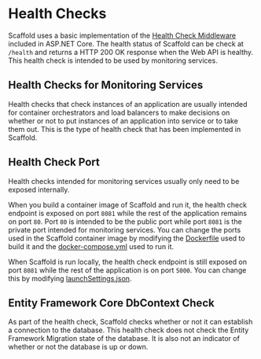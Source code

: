 # Health Checks

Scaffold uses a basic implementation of the [Health Check Middleware](https://docs.microsoft.com/aspnet/core/host-and-deploy/health-checks) included in ASP.NET Core. The health status of Scaffold can be check at `/health` and returns a HTTP 200 OK response when the Web API is healthy. This health check is intended to be used by monitoring services.

## Health Checks for Monitoring Services

Health checks that check instances of an application are usually intended for container orchestrators and load balancers to make decisions on whether or not to put instances of an application into service or to take them out. This is the type of health check that has been implemented in Scaffold.

## Health Check Port

Health checks intended for monitoring services usually only need to be exposed internally.

When you build a container image of Scaffold and run it, the health check endpoint is exposed on port `8081` while the rest of the application remains on port `80`. Port `80` is intended to be the public port while port `8081` is the private port intended for monitoring services. You can change the ports used in the Scaffold container image by modifying the [Dockerfile](../Sources/Scaffold.WebApi/Dockerfile) used to build it and the [docker-compose.yml](../docker-compose.yml) used to run it.

When Scaffold is run locally, the health check endpoint is still exposed on port `8081` while the rest of the application is on port `5000`. You can change this by modifying [launchSettings.json](../Sources/Scaffold.WebApi/Properties/launchSettings.json).

## Entity Framework Core DbContext Check

As part of the health check, Scaffold checks whether or not it can establish a connection to the database. This health check does not check the Entity Framework Migration state of the database. It is also not an indicator of whether or not the database is up or down.
